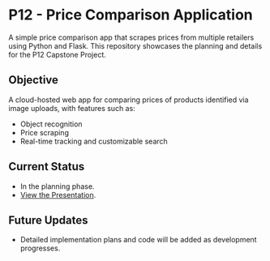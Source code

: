 # P12 - Price Comparison Application
A simple price comparison app that scrapes prices from multiple retailers using Python and Flask.
This repository showcases the planning and details for the P12 Capstone Project.

## Objective
A cloud-hosted web app for comparing prices of products identified via image uploads, with features such as:
- Object recognition
- Price scraping
- Real-time tracking and customizable search

## Current Status
- In the planning phase.
- [View the Presentation](./presentation/Project_Details_Presentation.pdf).

## Future Updates
- Detailed implementation plans and code will be added as development progresses.
